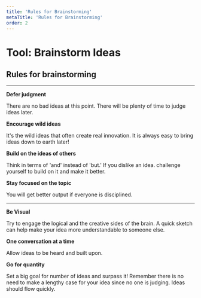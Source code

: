 ```yaml
---
title: 'Rules for Brainstorming'
metaTitle: 'Rules for Brainstorming'
order: 2
---
```


# Tool: Brainstorm Ideas

## Rules for brainstorming

<Layout>
<div>

<hr/>

**Defer judgment**

There are no bad ideas at this point. There will be plenty of time
to judge ideas later.

**Encourage wild ideas**

It's the wild ideas that often create real innovation. It is always
easy to bring ideas down to earth later!

**Build on the ideas of others**

Think in terms of 'and' instead of 'but.' If you dislike an idea.
challenge yourself to build on it and make it better.

**Stay focused on the topic**

You will get better output if everyone is disciplined.

</div>

<div>

<hr/>

**Be Visual**

Try to engage the logical and the creative sides of the brain. A
quick sketch can help make your idea more understandable to
someone else.

**One conversation at a time**

Allow ideas to be heard and built upon.

**Go for quantity**

Set a big goal for number of ideas and surpass it! Remember
there is no need to make a lengthy case for your idea since no
one is judging. Ideas should flow quickly.

</div>

</Layout>

